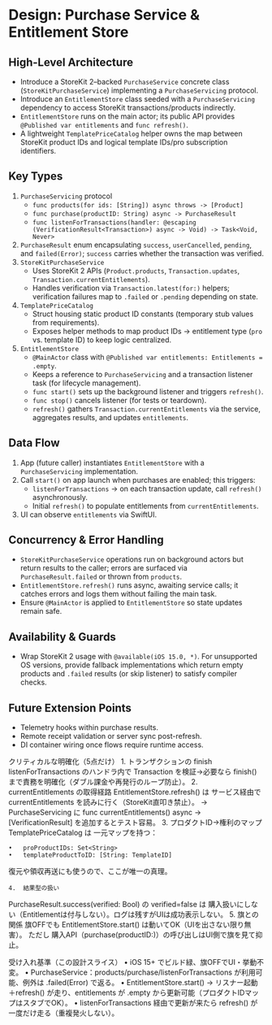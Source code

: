 # Design: Purchase Service & Entitlement Store

## High-Level Architecture
- Introduce a StoreKit 2–backed `PurchaseService` concrete class (`StoreKitPurchaseService`) implementing a `PurchaseServicing` protocol.
- Introduce an `EntitlementStore` class seeded with a `PurchaseServicing` dependency to access StoreKit transactions/products indirectly.
- `EntitlementStore` runs on the main actor; its public API provides `@Published var entitlements` and `func refresh()`.
- A lightweight `TemplatePriceCatalog` helper owns the map between StoreKit product IDs and logical template IDs/pro subscription identifiers.

## Key Types
1. `PurchaseServicing` protocol
   - `func products(for ids: [String]) async throws -> [Product]`
   - `func purchase(productID: String) async -> PurchaseResult`
   - `func listenForTransactions(handler: @escaping (VerificationResult<Transaction>) async -> Void) -> Task<Void, Never>`
2. `PurchaseResult` enum encapsulating `success`, `userCancelled`, `pending`, and `failed(Error)`; `success` carries whether the transaction was verified.
3. `StoreKitPurchaseService`
   - Uses StoreKit 2 APIs (`Product.products`, `Transaction.updates`, `Transaction.currentEntitlements`).
   - Handles verification via `Transaction.latest(for:)` helpers; verification failures map to `.failed` or `.pending` depending on state.
4. `TemplatePriceCatalog`
   - Struct housing static product ID constants (temporary stub values from requirements).
   - Exposes helper methods to map product IDs → entitlement type (`pro` vs. template ID) to keep logic centralized.
5. `EntitlementStore`
   - `@MainActor` class with `@Published var entitlements: Entitlements = .empty`.
   - Keeps a reference to `PurchaseServicing` and a transaction listener task (for lifecycle management).
   - `func start()` sets up the background listener and triggers `refresh()`.
   - `func stop()` cancels listener (for tests or teardown).
   - `refresh()` gathers `Transaction.currentEntitlements` via the service, aggregates results, and updates `entitlements`.

## Data Flow
1. App (future caller) instantiates `EntitlementStore` with a `PurchaseServicing` implementation.
2. Call `start()` on app launch when purchases are enabled; this triggers:
   - `listenForTransactions` → on each transaction update, call `refresh()` asynchronously.
   - Initial `refresh()` to populate entitlements from `currentEntitlements`.
3. UI can observe `entitlements` via SwiftUI.

## Concurrency & Error Handling
- `StoreKitPurchaseService` operations run on background actors but return results to the caller; errors are surfaced via `PurchaseResult.failed` or thrown from `products`.
- `EntitlementStore.refresh()` runs async, awaiting service calls; it catches errors and logs them without failing the main task.
- Ensure `@MainActor` is applied to `EntitlementStore` so state updates remain safe.

## Availability & Guards
- Wrap StoreKit 2 usage with `@available(iOS 15.0, *)`. For unsupported OS versions, provide fallback implementations which return empty products and `.failed` results (or skip listener) to satisfy compiler checks.

## Future Extension Points
- Telemetry hooks within purchase results.
- Remote receipt validation or server sync post-refresh.
- DI container wiring once flows require runtime access.

クリティカルな明確化（5点だけ）
	1.	トランザクションの finish
listenForTransactions のハンドラ内で Transaction を検証→必要なら finish() まで責務を明確化（ダブル課金や再発行のループ防止）。
	2.	currentEntitlements の取得経路
EntitlementStore.refresh() は サービス経由で currentEntitlements を読みに行く（StoreKit直叩き禁止）。
→ PurchaseServicing に func currentEntitlements() async -> [VerificationResult<Transaction>] を追加するとテスト容易。
	3.	プロダクトID→権利のマップ
TemplatePriceCatalog は 一元マップを持つ：

	•	proProductIDs: Set<String>
	•	templateProductToID: [String: TemplateID]
復元や領収再送にも使うので、ここが唯一の真理。

	4.	結果型の扱い
PurchaseResult.success(verified: Bool) の verified=false は 購入扱いにしない（Entitlementは付与しない）。ログは残すがUIは成功表示しない。
	5.	旗との関係
旗OFFでも EntitlementStore.start() は動いてOK（UIを出さない限り無害）。
ただし 購入API（purchase(productID:)）の呼び出しはUI側で旗を見て抑止。

受け入れ基準（この設計スライス）
	•	iOS 15+ でビルド緑、旗OFFでUI・挙動不変。
	•	PurchaseService：products/purchase/listenForTransactions が利用可能、例外は .failed(Error) で返る。
	•	EntitlementStore.start() → リスナー起動＋refresh() が走り、entitlements が .empty から更新可能（プロダクトIDマップはスタブでOK）。
	•	listenForTransactions 経由で更新が来たら refresh() が一度だけ走る（重複発火しない）。
